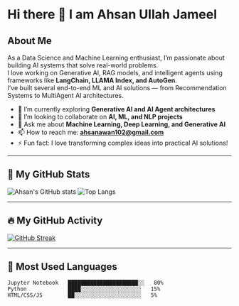 # Hi there 👋 I am Ahsan Ullah Jameel

## About Me
As a Data Science and Machine Learning enthusiast, I’m passionate about building AI systems that solve real-world problems.  
I love working on Generative AI, RAG models, and intelligent agents using frameworks like **LangChain, LLAMA Index, and AutoGen**.  
I’ve built several end-to-end ML and AI solutions — from Recommendation Systems to MultiAgent AI architectures.

- 🌱 I’m currently exploring **Generative AI and AI Agent architectures**
- 🤝 I’m looking to collaborate on **AI, ML, and NLP projects**
- 💬 Ask me about **Machine Learning, Deep Learning, and Generative AI**
- 📫 How to reach me: **ahsanawan102@gmail.com**
- ⚡ Fun fact: I love transforming complex ideas into practical AI solutions!

---

## 🧠 My GitHub Stats

![Ahsan's GitHub stats](https://github-readme-stats.vercel.app/api?username=ahsanawan&show_icons=true&theme=radical)
![Top Langs](https://github-readme-stats.vercel.app/api/top-langs/?username=ahsanawan&layout=compact&theme=radical)

---

## 🔥 My GitHub Activity

[![GitHub Streak](https://github-readme-streak-stats.herokuapp.com/?user=ahsanawan&theme=radical)](https://git.io/streak-stats)

---

## 🧩 Most Used Languages
```text
Jupyter Notebook   ██████████████████████░░   80%
Python             ████░░░░░░░░░░░░░░░░░░░   15%
HTML/CSS/JS        ██░░░░░░░░░░░░░░░░░░░░░   5%
